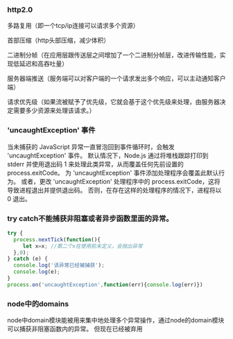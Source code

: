 ### http2.0
多路复用（即一个tcp/ip连接可以请求多个资源）


首部压缩（http头部压缩，减少体积）


二进制分帧（在应用层跟传送层之间增加了一个二进制分帧层，改进传输性能，实现低延迟和高吞吐量）


服务器端推送（服务端可以对客户端的一个请求发出多个响应，可以主动通知客户端）


请求优先级（如果流被赋予了优先级，它就会基于这个优先级来处理，由服务器决定需要多少资源来处理该请求。）

### 'uncaughtException' 事件
当未捕获的 JavaScript 异常一直冒泡回到事件循环时，会触发 'uncaughtException' 事件。 默认情况下，Node.js 通过将堆栈跟踪打印到 stderr 并使用退出码 1 来处理此类异常，从而覆盖任何先前设置的 process.exitCode。 为 'uncaughtException' 事件添加处理程序会覆盖此默认行为。 或者，更改 'uncaughtException' 处理程序中的 process.exitCode，这将导致进程退出并提供退出码。 否则，在存在这样的处理程序的情况下，进程将以 0 退出。

### try catch不能捕获非阻塞或者异步函数里面的异常。
```js
try {
  process.nextTick(function(){
     let x=x; //第二个x在使用前未定义，会抛出异常
  },0);
} catch (e) {
  console.log('该异常已经被捕获');
  console.log(e);
}
process.on('uncaughtException',function(err){console.log(err)})
```

### node中的domains
node中domain模块能被用来集中地处理多个异常操作，通过node的domain模块可以捕获非阻塞函数内的异常。
但现在已经被弃用